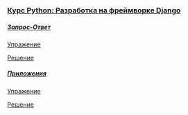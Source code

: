 ### [Курс Python: Разработка на фреймворке Django](https://ru.hexlet.io/courses/python-django-basics)

##### [Запрос-Ответ](https://ru.hexlet.io/courses/python-django-basics/lessons/http-session/theory_unit)

[Упражение](https://ru.hexlet.io/courses/python-django-basics/lessons/http-session/exercise_unit)

[Решение](https://ru.hexlet.io/code_reviews/1759218)

##### [Приложения](https://ru.hexlet.io/courses/python-django-basics/lessons/apps/theory_unit)

[Упражение](https://ru.hexlet.io/courses/python-django-basics/lessons/apps/exercise_unit)

[Решение](https://ru.hexlet.io/code_reviews/1759558)
